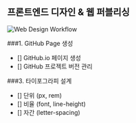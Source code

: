 ## 프론트엔드 디자인 & 웹 퍼블리싱

![Web Design Workflow](http://www.fantasky.ch/img/uploads/2014/09/6_web_technology_trends_2013.jpg)

###1. GitHub Page 생성
- [] GitHub.io 페이지 생성
- [] GitHub 프로젝트 버전 관리

###3. 타이포그라피 설계
- [] 단위 (px, rem)
- [] 비율 (font, line-height)
- [] 자간 (letter-spacing)